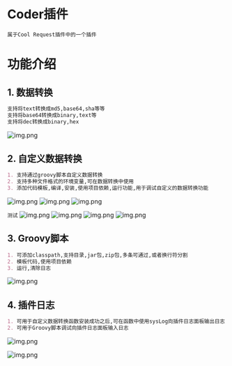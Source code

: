 # Coder插件
`属于Cool Request插件中的一个插件`
# 功能介绍
##  1. 数据转换
```markdown
支持将text转换成md5,base64,sha等等
支持将base64转换成binary,text等
支持将dec转换成binary,hex
```
![img.png](images/1.png)
## 2. 自定义数据转换
```markdown
1. 支持通过groovy脚本自定义数据转换
2. 支持多种文件格式的环境变量,可在数据转换中使用
3. 添加代码模板,编译,安装,使用项目依赖,运行功能,用于调试自定义的数据转换功能
```
![img.png](images/2.png)
![img.png](images/3.png)
![img.png](images/4.png)

`测试`
![img.png](images/5.png)
![img.png](images/6.png)
![img.png](images/7.png)
![img.png](images/8.png)
## 3. Groovy脚本
```markdown
1. 可添加classpath,支持目录,jar包,zip包,多条可通过,或者换行符分割
2. 模板代码,使用项目依赖
3. 运行,清除日志
```
![img.png](images/9.png)
## 4. 插件日志
```markdown
1. 可用于自定义数据转换函数安装成功之后,可在函数中使用sysLog向插件日志面板输出日志
2. 可用于Groovy脚本调试向插件日志面板输入日志
```
![img.png](images/10.png)

![img.png](images/11.png)